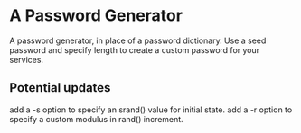 # A Password Generator

A password generator, in place of a password dictionary.
Use a seed password and specify length to create a custom password for your services.

## Potential updates

add a -s option to specify an srand() value for initial state.
add a -r option to specify a custom modulus in rand() increment.
